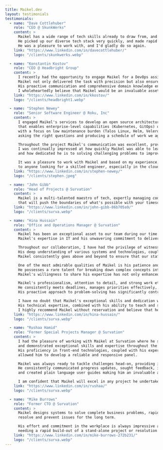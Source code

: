 ```yaml
---
title: Maikel.dev
layout: testimonials
testimonials:
  - name: "Dave Cottlehuber"
    role: "CEO @ SkunkWerks"
    content: >
      Maikel has a wide range of tech skills already to draw from, and navigated our unfamiliar environment easily. 
      He picked up our diverse tech stack very quickly, and made rapid progress with very little hand-holding. 
      He was a pleasure to work with, and I'd gladly do so again.
    link: "https://www.linkedin.com/in/davecottlehuber/"
    logo: "/clients/skunkwerks.webp"

  - name: "Konstantin Kostov"
    role: "CEO @ Headbright Group"
    content: >
      I recently had the opportunity to engage Maikel for a DevOps assignment. His proficiency and dedication were evident from the onset. 
      Maikel not only delivered the task with precision but also ensured that every detail was addressed with the utmost professionalism. 
      His proactive communication and comprehensive domain knowledge ensured a seamless and efficient completion of the assignment. 
      I wholeheartedly believe that Maikel would be an invaluable asset to any project, both for his technical prowess and his commendable human qualities.
    link: "https://www.linkedin.com/in/kkostov/"
    logo: "/clients/headbright1.webp"

  - name: "Stephen Newey"
    role: "Senior Software Engineer @ Roku, Inc"
    content: >
      I engaged Maikel's services to develop an open source architecture and Infrastructure-as-Code (Terraform) project 
      that enables enterprise-level capabilities (Kubernetes, GitOps) on low cost hosting services (Hetzner Cloud) 
      with a focus on low maintenance burden (Talos Linux, Helm, Velero). Maikel took the time to understand the requirements, 
      asking the right questions and producing a schedule of work we agreed upon.

      Throughout the project Maikel's communication was excellent, providing regular feedback on progress. 
      I was continually impressed at how quickly Maikel was able to learn about and fully utilise tools he'd not previously used, 
      and how dedicated he is to solving challenging problems to improve user experience.

      It was a pleasure to work with Maikel and based on my experience, I would not hesitate to recommend him 
      to anyone looking for a skilled engineer, especially in the cloud/devops space.
    link: "https://www.linkedin.com/in/stephen-newey/"
    logo: "/clients/stephen.jpeg"

  - name: "John Gibb"
    role: "Head of Projects @ Survation"
    content: >
      Maikel is a multi-talented maestro of tech, expertly managing code, clouds, and complexities to craft solutions 
      that will push the boundaries of what's possible with your timescale and budget.
    link: "https://www.linkedin.com/in/john-gibb-86b705a9/"
    logo: "/clients/surva.webp"

  - name: "Hina Hussain"
    role: "Office and Operations Manager @ Survation"
    content: >
      Maikel has been an exceptional asset to our team during our time working together. 
      Maikel's expertise in IT and his unwavering commitment to delivering streamlined support for our staff have truly made a significant impact on our organization.

      Throughout our collaboration, I have had the privilege of witnessing Maikel's exceptional technical skills and his ability to solve complex IT challenges with ease. 
      His deep understanding of various systems and technologies, coupled with his willingness to share his knowledge, has been invaluable to our team's success. 
      Maikel consistently goes above and beyond to ensure that our staff members have the necessary tools and support to perform their duties efficiently.

      One of the most admirable qualities of Maikel is his patience and dedication when teaching others. 
      He possesses a rare talent for breaking down complex concepts into easily understandable terms, which has allowed me and other team members to acquire new skills and knowledge in the field of IT. 
      Maikel's willingness to share his expertise has not only enhanced our individual capabilities but has also fostered a collaborative and supportive work environment.

      Maikel's professionalism, attention to detail, and strong work ethic are truly commendable. 
      He consistently meets deadlines, manages priorities effectively, and remains calm under pressure. 
      His proactive approach to problem-solving has significantly contributed to the successful implementation of various IT solutions and the overall efficiency of our projects.

      I have no doubt that Maikel's exceptional skills and dedication would be a valuable asset to any organization. 
      His technical expertise, combined with his ability to teach and support others, makes him a standout professional in the field of IT. 
      I highly recommend Maikel without reservation and believe that he will continue to excel in his future endeavours.
    link: "https://www.linkedin.com/in/hina-hussain/"
    logo: "/clients/surva.webp"

  - name: "Rushaa Hamid"
    role: "Former Special Projects Manager @ Survation"
    content: >
      I had the pleasure of working with Maikel at Survation where he single-handedly created our online panel from scratch 
      and demonstrated exceptional skills and expertise throughout the entire process. 
      His proficiency in front-end technologies, coupled with his expertise in back-end frameworks and databases, 
      allowed him to develop a reliable and responsive panel. 

      Maikel was always ready to tackle challenges head-on, providing innovative solutions to any issues that arose during the development process. 
      He consistently communicated progress updates, sought feedback, incorporated suggestions promptly, 
      and created plain language user guides making him an invaluable asset to the team. 

      I am confident that Maikel will excel in any project he undertakes and contribute significantly to its success.
    link: "https://www.linkedin.com/in/rushaa/"
    logo: "/clients/surva.webp"

  - name: "Mike Burrows"
    role: "Former CTO @ Survation"
    content: >
      Maikel designs systems to solve complete business problems, rapidly learning whatever is needed to detect, 
      resolve and prevent issues for the long term. 

      His effort and commitment in the workplace is always impressive and I recommend his services to anyone 
      needing a rapid build-out of a stand-alone project or resolution to technical issues with existing deployments.
    link: "https://www.linkedin.com/in/mike-burrows-272b231/"
    logo: "/clients/surva.webp"
---
```


